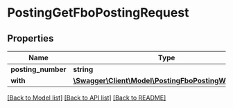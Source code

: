 # PostingGetFboPostingRequest

## Properties
Name | Type | Description | Notes
------------ | ------------- | ------------- | -------------
**posting_number** | **string** |  | [optional] 
**with** | [**\Swagger\Client\Model\PostingFboPostingWithParams**](PostingFboPostingWithParams.md) |  | [optional] 

[[Back to Model list]](../README.md#documentation-for-models) [[Back to API list]](../README.md#documentation-for-api-endpoints) [[Back to README]](../README.md)


